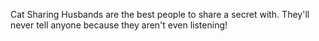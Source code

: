 Cat Sharing
Husbands are the best people to share a secret with. They'll never tell anyone because they aren't even listening!
